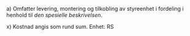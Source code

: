 a) Omfatter levering, montering og tilkobling av styreenhet i fordeling i henhold til *den spesielle beskrivelsen*.

x) Kostnad angis som rund sum. Enhet: RS

